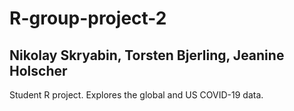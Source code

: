 # R-group-project-2
## Nikolay Skryabin, Torsten Bjerling, Jeanine Holscher
Student R project. Explores the global and US COVID-19 data.
